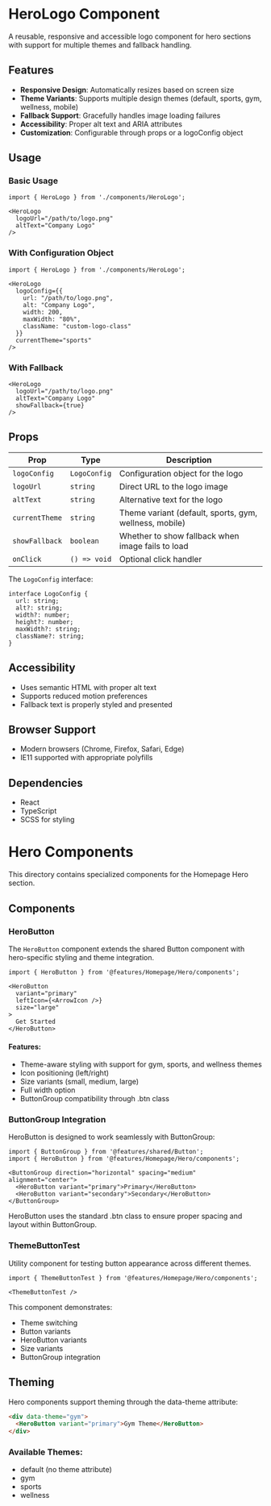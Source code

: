 # HeroLogo Component

A reusable, responsive and accessible logo component for hero sections with support for multiple themes and fallback handling.

## Features

- **Responsive Design**: Automatically resizes based on screen size
- **Theme Variants**: Supports multiple design themes (default, sports, gym, wellness, mobile)
- **Fallback Support**: Gracefully handles image loading failures
- **Accessibility**: Proper alt text and ARIA attributes
- **Customization**: Configurable through props or a logoConfig object

## Usage

### Basic Usage

```tsx
import { HeroLogo } from './components/HeroLogo';

<HeroLogo 
  logoUrl="/path/to/logo.png" 
  altText="Company Logo" 
/>
```

### With Configuration Object

```tsx
import { HeroLogo } from './components/HeroLogo';

<HeroLogo 
  logoConfig={{
    url: "/path/to/logo.png",
    alt: "Company Logo",
    width: 200,
    maxWidth: "80%",
    className: "custom-logo-class"
  }}
  currentTheme="sports"
/>
```

### With Fallback

```tsx
<HeroLogo 
  logoUrl="/path/to/logo.png" 
  altText="Company Logo"
  showFallback={true}
/>
```

## Props

| Prop | Type | Description |
|------|------|-------------|
| `logoConfig` | `LogoConfig` | Configuration object for the logo |
| `logoUrl` | `string` | Direct URL to the logo image |
| `altText` | `string` | Alternative text for the logo |
| `currentTheme` | `string` | Theme variant (default, sports, gym, wellness, mobile) |
| `showFallback` | `boolean` | Whether to show fallback when image fails to load |
| `onClick` | `() => void` | Optional click handler |

The `LogoConfig` interface:

```tsx
interface LogoConfig {
  url: string;
  alt?: string;
  width?: number;
  height?: number;
  maxWidth?: string;
  className?: string;
}
```

## Accessibility

- Uses semantic HTML with proper alt text
- Supports reduced motion preferences
- Fallback text is properly styled and presented

## Browser Support

- Modern browsers (Chrome, Firefox, Safari, Edge)
- IE11 supported with appropriate polyfills

## Dependencies

- React
- TypeScript
- SCSS for styling 

# Hero Components

This directory contains specialized components for the Homepage Hero section.

## Components

### HeroButton

The `HeroButton` component extends the shared Button component with hero-specific styling and theme integration.

```tsx
import { HeroButton } from '@features/Homepage/Hero/components';

<HeroButton 
  variant="primary" 
  leftIcon={<ArrowIcon />}
  size="large"
>
  Get Started
</HeroButton>
```

#### Features:
- Theme-aware styling with support for gym, sports, and wellness themes
- Icon positioning (left/right)
- Size variants (small, medium, large)
- Full width option
- ButtonGroup compatibility through .btn class

### ButtonGroup Integration

HeroButton is designed to work seamlessly with ButtonGroup:

```tsx
import { ButtonGroup } from '@features/shared/Button';
import { HeroButton } from '@features/Homepage/Hero/components';

<ButtonGroup direction="horizontal" spacing="medium" alignment="center">
  <HeroButton variant="primary">Primary</HeroButton>
  <HeroButton variant="secondary">Secondary</HeroButton>
</ButtonGroup>
```

HeroButton uses the standard .btn class to ensure proper spacing and layout within ButtonGroup.

### ThemeButtonTest

Utility component for testing button appearance across different themes.

```tsx
import { ThemeButtonTest } from '@features/Homepage/Hero/components';

<ThemeButtonTest />
```

This component demonstrates:
- Theme switching
- Button variants
- HeroButton variants
- Size variants
- ButtonGroup integration

## Theming

Hero components support theming through the data-theme attribute:

```html
<div data-theme="gym">
  <HeroButton variant="primary">Gym Theme</HeroButton>
</div>
```

### Available Themes:
- default (no theme attribute)
- gym
- sports
- wellness 